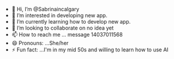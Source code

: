 - 👋 Hi, I’m @Sabrinaincalgary
- 👀 I’m interested in developing new app.
- 🌱 I’m currently learning how to develop new app.
- 💞️ I’m looking to collaborate on no idea yet
- 📫 How to reach me ... message 14037011568
- 😄 Pronouns: ...She/her
- ⚡ Fun fact: ...I'm in my mid 50s and willing to learn how to use AI

<!---
Sabrinaincalgary/Sabrinaincalgary is a ✨ special ✨ repository because its `README.md` (this file) appears on your GitHub profile.
You can click the Preview link to take a look at your changes.
--->
